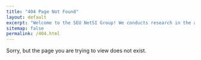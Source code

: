 ```yaml
---
title: "404 Page Not Found"
layout: default
excerpt: "Welcome to the SEU NetSI Group! We conducts research in the area of Internet of Things and Swarm Intelligence. Our goal is to provide theoretically sound analysis as well as build practically working systems."
sitemap: false
permalink: /404.html
---
```


Sorry, but the page you are trying to view does not exist.
